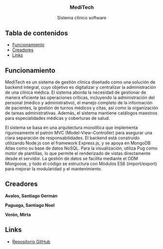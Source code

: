 <p align="center">

  <h3 align="center">MediTech</h3>

  <p align="center">
    Sistema clínico software
  </p>
</p>


## Tabla de contenidos

- [Funcionamiento](#funcionamiento)
- [Creadores](#creadores)
- [Links](#links)

## Funcionamiento

MediTech es un sistema de gestión clínica diseñado como una solución de backend integral, cuyo objetivo es digitalizar y centralizar la administración de una clínica médica. El sistema aborda la necesidad de gestionar de manera eficiente las operaciones críticas, incluyendo la administración del personal (médico y administrativo), el manejo completo de la información de pacientes, la gestión de turnos médicos y citas, así como la organización de tareas administrativas. Además, el sistema mantiene catálogos maestros para especialidades médicas y coberturas de salud.

El sistema se basa en una arquitectura monolítica que implementa rigurosamente el patrón MVC (Model-View-Controller) para asegurar una clara separación de responsabilidades. El backend está construido utilizando Node.js con el framework Express.js, y se apoya en MongoDB Atlas como su base de datos NoSQL. Para la visualización, utiliza Pug como motor de plantillas, lo que permite el renderizado de vistas directamente desde el servidor. La gestión de datos se facilita mediante el ODM Mongoose, y todo el código se estructura con Módulos ES6 (import/export) para mejorar la modularidad y el mantenimiento.

## Creadores

**Avalos, Santiago Germán**

**Paguaga, Santiago Noel**

**Verón, Mirta**

## Links

- [Repositorio GitHub](https://github.com/SantiagoNoelPaguaga/MediTech-Backend)